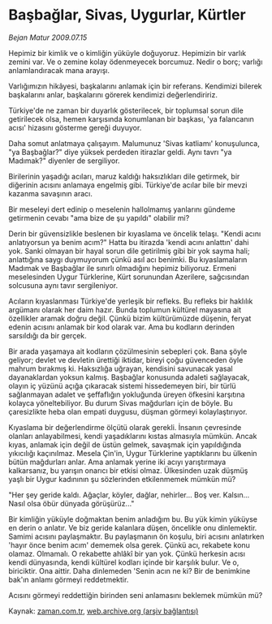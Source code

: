 # Başbağlar, Sivas, Uygurlar, Kürtler

*Bejan Matur 2009.07.15*

<tr><td class="metin" colspan="2" style="padding-top: 20px; padding-left: 5px; padding-right: 10px;">Hepimiz bir kimlik ve o kimliğin yüküyle doğuyoruz. Hepimizin bir varlık zemini var. Ve o zemine kolay ödenmeyecek borcumuz. Nedir o borç; varlığı anlamlandıracak mana arayışı.</td></tr><tr><td class="metin" colspan="2" style="padding-top: 20px; padding-left: 5px; padding-right: 10px;"><p>Varlığımızın hikâyesi, başkalarını anlamak için bir referans. Kendimizi bilerek başkalarını anlar, başkalarını görerek kendimizi değerlendiririz.
<p>Türkiye'de ne zaman bir duyarlık gösterilecek, bir toplumsal sorun dile getirilecek olsa, hemen karşısında konumlanan bir başkası, 'ya falancanın acısı' hizasını gösterme gereği duyuyor.
<p>Daha somut anlatmaya çalışayım. Malumunuz 'Sivas katliamı' konuşulunca, "ya Başbağlar?" diye yüksek perdeden itirazlar geldi. Aynı tavrı "ya Madımak?" diyenler de sergiliyor.
<p>Birilerinin yaşadığı acıları, maruz kaldığı haksızlıkları dile getirmek, bir diğerinin acısını anlamaya engelmiş gibi. Türkiye'de acılar bile bir mevzi kazanma savaşının aracı.
<p>Bir meseleyi dert edinip o meselenin hallolmamış yanlarını gündeme getirmenin cevabı "ama bize de şu yapıldı" olabilir mi?
<p>Derin bir güvensizlikle beslenen bir kıyaslama ve öncelik telaşı. "Kendi acını anlatıyorsun ya benim acım?" Hatta bu itirazda 'kendi acını anlattın' dahi yok. Sanki olmayan bir hayal sorun dile getirilmiş gibi bir yok sayma hali; anlattığına saygı duymuyorum çünkü asıl acı benimki. Bu kıyaslamaların Madımak ve Başbağlar ile sınırlı olmadığını hepimiz biliyoruz. Ermeni meselesinden Uygur Türklerine, Kürt sorunundan Azerilere, sağcısından solcusuna aynı tavır sergileniyor.
<p>Acıların kıyaslanması Türkiye'de yerleşik bir refleks. Bu refleks bir haklılık argümanı olarak her daim hazır. Bunda toplumun kültürel mayasına ait özellikler aramak doğru değil. Çünkü bizim kültürümüzde düşenin, feryat edenin acısını anlamak bir kod olarak var. Ama bu kodların derinden sarsıldığı da bir gerçek.
<p>Bir arada yaşamaya ait kodların çözülmesinin sebepleri çok. Bana şöyle geliyor; devlet ve devletin ürettiği iktidar, bireyi çoğu güvenceden öyle mahrum bırakmış ki. Haksızlığa uğrayan, kendisini savunacak yasal dayanaklardan yoksun kalmış. Başbağlar konusunda adaleti sağlayacak, olayın iç yüzünü açığa çıkaracak sistemi hissedemeyen biri, bir türlü sağlanmayan adalet ve şeffaflığın yokluğunda üreyen öfkesini karşıtına kolayca yöneltebiliyor. Bu durum Sivas mağdurları için de böyle. Bu çaresizlikte heba olan empati duygusu, düşman görmeyi kolaylaştırıyor.
<p>Kıyaslama bir değerlendirme ölçütü olarak gerekli. İnsanın çevresinde olanları anlayabilmesi, kendi yaşadıklarını kıstas almasıyla mümkün. Ancak kıyas, anlamak için değil de üstün gelmek, savaşmak için yapıldığında yıkıcılığı kaçınılmaz. Mesela Çin'in, Uygur Türklerine yaptıklarını bu ülkenin bütün mağdurları anlar. Ama anlamak yerine iki acıyı yarıştırmaya kalkarsanız, bu yarışın onarıcı bir etkisi olmaz. Ülkesinden uzak düşmüş yaşlı bir Uygur kadınının şu sözlerinden etkilenmemek mümkün mü?
<p>"Her şey geride kaldı. Ağaçlar, köyler, dağlar, nehirler... Boş ver. Kalsın... Nasıl olsa öbür dünyada görüşürüz..."
<p>Bir kimliğin yüküyle doğmaktan benim anladığım bu. Bu yük kimin yüküyse en derin o anlatır. Ve biz geride kalanlara düşen, öncelikle onu dinlemektir. Samimi acısını paylaşmaktır. Bu paylaşmanın ön koşulu, biri acısını anlatırken 'hayır önce benim acım' dememek olsa gerek. Çünkü acı, rekabete konu olamaz. Olmamalı. O rekabette ahlâkî bir yan yok. Çünkü herkesin acısı kendi dünyasında, kendi kültürel kodları içinde bir karşılık bulur. Ve o, biriciktir. Ona aittir. Daha dinlemeden 'Senin acın ne ki? Bir de benimkine bak'ın anlamı görmeyi reddetmektir.
<p>Acısını görmeyi reddettiğin birinden seni anlamasını beklemek mümkün mü? <br/></p></p></p></p></p></p></p></p></p></p></p></p></td></tr>

Kaynak: [zaman.com.tr](http://zaman.com.tr/yazar.do?yazino=869456), [web.archive.org (arşiv bağlantısı)](http://web.archive.org/web/20090804193350/http://www.zaman.com.tr:80/yazar.do?yazino=869456)

